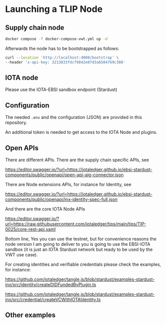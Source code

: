 # Launching a TLIP Node

## Supply chain node

```sh
docker compose -f docker-compose-vwt.yml up -d
```

Afterwards the node has to be bootstrapped as follows:

```sh
curl --location 'http://localhost:4000/bootstrap' \
--header 'x-api-key: 3213833fdcf9842e07d3a6584769c380'
```

## IOTA node

Please use the IOTA-EBSI sandbox endpoint (Stardust)

## Configuration

The needed `.env` and the configuration (JSON) are provided in this repository. 

An additional token is needed to get access to the IOTA Node and plugins. 


## Open APIs

There are different APIs. There are the supply chain specific APIs, see 

https://editor.swagger.io/?url=https://iotaledger.github.io/ebsi-stardust-components/public/openapi/open-api-aig-connector.json 

There are Node extensions APIs, for instance for Identity, see 

https://editor.swagger.io/?url=https://iotaledger.github.io/ebsi-stardust-components/public/openapi/inx-identity-spec-full.json

And there are the core IOTA Node APIs

https://editor.swagger.io/?url=https://raw.githubusercontent.com/iotaledger/tips/main/tips/TIP-0025/core-rest-api.yaml 

Bottom line, Yes you can use the testnet, but for convenience reasons the node version I am going to deliver to you is going to use the EBSI-IOTA sandbox 
(it is just an IOTA Stardust network but ready to be used by the VWT use case). 

For creating identities and verifiable credentials please check the examples, for instance:

https://github.com/iotaledger/tangle.js/blob/stardust/examples-stardust-inx/src/identity/createDIDFundedByPlugin.ts 

https://github.com/iotaledger/tangle.js/blob/stardust/examples-stardust-inx/src/credential/createVCWithIOTAIdentity.ts


## Other examples


